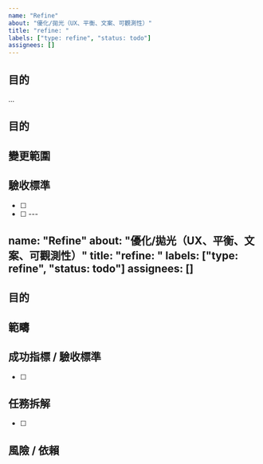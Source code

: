 ```yaml
---
name: "Refine"
about: "優化/拋光（UX、平衡、文案、可觀測性）"
title: "refine: "
labels: ["type: refine", "status: todo"]
assignees: []
---
```


## 目的
...

## 目的
<!-- 可維護性、可讀性、效能等 -->

## 變更範圍
<!-- 受影響檔案/模組、公共介面是否不變 -->

## 驗收標準
- [ ] <!-- 功能行為無變動 -->
- [ ] <!-- 測試全部通過 -->---
name: "Refine"
about: "優化/拋光（UX、平衡、文案、可觀測性）"
title: "refine: "
labels: ["type: refine", "status: todo"]
assignees: []
---

## 目的
<!-- 期望改善點（體驗/數值/可觀測性/一致性等） -->

## 範疇
<!-- 受影響畫面/流程/數值區間 -->

## 成功指標 / 驗收標準
- [ ] <!-- 可量測或可觀測的結果 -->

## 任務拆解
- [ ] 

## 風險 / 依賴
<!-- 與其他功能/時程的衝突、需要的資源 -->
